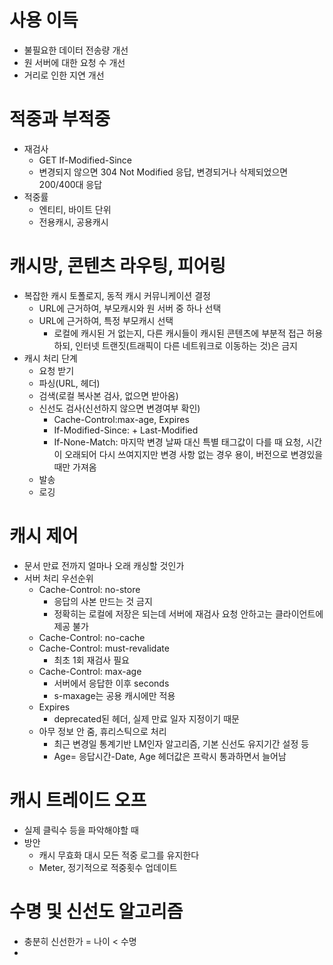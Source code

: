 # 사용 이득
- 불필요한 데이터 전송량 개선
- 원 서버에 대한 요청 수 개선
- 거리로 인한 지연 개선

# 적중과 부적중
- 재검사
  - GET If-Modified-Since
  - 변경되지 않으면 304 Not Modified 응답, 변경되거나 삭제되었으면 200/400대 응답
- 적중률
  - 엔티티, 바이트 단위
  - 전용캐시, 공용캐시


# 캐시망, 콘텐츠 라우팅, 피어링
- 복잡한 캐시 토폴로지, 동적 캐시 커뮤니케이션 결정
  - URL에 근거하여, 부모캐시와 원 서버 중 하나 선택
  - URL에 근거하여, 특정 부모캐시 선택
    - 로컬에 캐시된 거 없는지, 다른 캐시들이 캐시된 콘텐츠에 부분적 접근 허용하되, 인터넷 트랜짓(트래픽이 다른 네트워크로 이동하는 것)은 금지
- 캐시 처리 단계
  - 요청 받기
  - 파싱(URL, 헤더)
  - 검색(로컬 복사본 검사, 없으면 받아옴)
  - 신선도 검사(신선하지 않으면 변경여부 확인)
    - Cache-Control:max-age, Expires
    - If-Modified-Since:<date> + Last-Modified
    - If-None-Match:<tags> 마지막 변경 날짜 대신 특별 태그값이 다를 때 요청, 시간이 오래되어 다시 쓰여지지만 변경 사항 없는 경우 용이, 버전으로 변경있을 때만 가져옴
  - 발송
  - 로깅

 
# 캐시 제어
- 문서 만료 전까지 얼마나 오래 캐싱할 것인가
- 서버 처리 우선순위
  - Cache-Control: no-store
    - 응답의 사본 만드는 것 금지
    - 정확히는 로컬에 저장은 되는데 서버에 재검사 요청 안하고는 클라이언트에 제공 불가 
  - Cache-Control: no-cache
  - Cache-Control: must-revalidate
    - 최초 1회 재검사 필요 
  - Cache-Control: max-age
    - 서버에서 응답한 이후 seconds
    - s-maxage는 공용 캐시에만 적용 
  - Expires
    - deprecated된 헤더, 실제 만료 일자 지정이기 때문
  - 아무 정보 안 줌, 휴리스틱으로 처리
    - 최근 변경일 통계기반 LM인자 알고리즘, 기본 신선도 유지기간 설정 등
    - Age= 응답시간-Date, Age 헤더값은 프락시 통과하면서 늘어남

# 캐시 트레이드 오프
- 실제 클릭수 등을 파악해야할 때
- 방안
  - 캐시 무효화 대시 모든 적중 로그를 유지한다
  - Meter, 정기적으로 적중횟수 업데이트

   
# 수명 및 신선도 알고리즘
- 충분히 신선한가 = 나이 < 수명
- 

